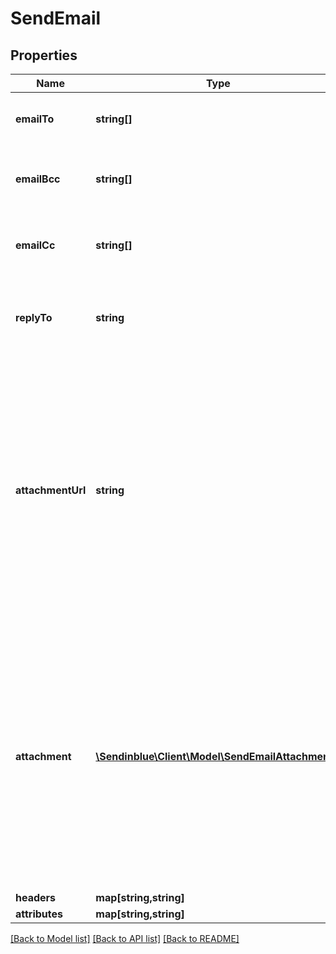 # SendEmail

## Properties
Name | Type | Description | Notes
------------ | ------------- | ------------- | -------------
**emailTo** | **string[]** | Email addresses of the recipients | 
**emailBcc** | **string[]** | Email addresses of the recipients in bcc | [optional] 
**emailCc** | **string[]** | Email addresses of the recipients in cc | [optional] 
**replyTo** | **string** | Email on which campaign recipients will be able to reply to | [optional] 
**attachmentUrl** | **string** | Absolute url of the attachment (no local file). Extension allowed: gif, png, bmp, cgm, jpg, jpeg, tif, tiff, rtf, txt, css, shtml, html, htm, csv, zip, pdf, xml, ods, doc, docx, docm, ics, xls, xlsx, ppt, tar, and ez | [optional] 
**attachment** | [**\Sendinblue\Client\Model\SendEmailAttachment[]**](SendEmailAttachment.md) | Pass the base64 content of the attachment. Extension allowed: gif, png, bmp, cgm, jpg, jpeg, tif, tiff, rtf, txt, css, shtml, html, htm, csv, zip, pdf, xml, ods, doc, docx, docm, ics, xls, xlsx, ppt, tar, and ez | [optional] 
**headers** | **map[string,string]** |  | [optional] 
**attributes** | **map[string,string]** |  | [optional] 

[[Back to Model list]](../../README.md#documentation-for-models) [[Back to API list]](../../README.md#documentation-for-api-endpoints) [[Back to README]](../../README.md)


